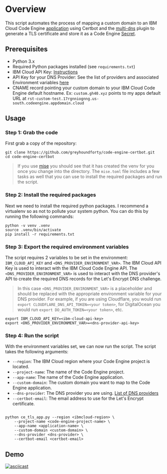 # Overview

This script automates the process of mapping a custom domain to an IBM Cloud Code Engine [application](https://cloud.ibm.com/docs/codeengine?topic=codeengine-ceapplications) using Certbot and the [multi-dns](https://github.com/alexzorin/certbot-dns-multi) plugin to generate a TLS certificate and store it as a Code Engine [Secret](). 

## Prerequisites

- Python 3.x
- Required Python packages installed (see `requirements.txt`)
- IBM Cloud API Key: [Instructions](https://cloud.ibm.com/docs/account?topic=account-userapikey)
- API Key for your DNS Provider: See the list of providers and associated Environment variables [here](https://go-acme.github.io/lego/dns/)
- CNAME record pointing your custom domain to your IBM Cloud Code Engine default hostname. Ex: `custom.gh40.xyz` points to my apps default URL at `rst-custom-test.17rgnniognng.us-south.codeengine.appdomain.cloud`

## Usage

### Step 1: Grab the code

First grab a copy of the repository:

```shell
git clone https://github.com/greyhoundforty/code-engine-certbot.git
cd code-engine-certbot
```

> If you use [mise](https://mise.jdx.dev/) you should see that it has created the venv for you once you change into the directory. The `mise.toml` file includes a few tasks as well that you can use to install the required packages and run the script.

### Step 2: Install the required packages

Next we need to install the required python packages. I recommend a virtualenv so as not to pollute your system python. You can do this by running the following commands:

```shell
python -v venv .venv
source .venv/bin/activate
pip install -r requirements.txt
```

### Step 3: Export the required environment variables

The script requires 2 variables to be set in the environment: `IBM_CLOUD_API_KEY` and `<DNS_PROVIDER_ENVIRONMENT_VAR>`. The IBM Cloud API Key is used to interact with the IBM Cloud Code Engine API. The `<DNS_PROVIDER_ENVIRONMENT_VAR>` is used to interact with the DNS provider's API to create the required DNS records for the Let's Encrypt DNS challenge.

> In this case `<DNS_PROVIDER_ENVIRONMENT_VAR>` is a placeholder and should be replaced with the appropriate environment variable for your DNS provider. For example, if you are using Cloudflare, you would run `export CLOUDFLARE_DNS_API_TOKEN=<your token>`, for DigitalOcean you would run `export DO_AUTH_TOKEN=<your token>`, etc.

```shell
export IBM_CLOUD_API_KEY=<ibm-cloud-api-key>
export <DNS_PROVIDER_ENVIRONMENT_VAR>=<dns-provider-api-key>
```

### Step 4: Run the script

With the environment variables set, we can now run the script. The script takes the following arguments:

- `--region`: The IBM Cloud region where your Code Engine project is located.
- `--project-name`: The name of the Code Engine project.
- `--app-name`: The name of the Code Engine application.
- `--custom-domain`: The custom domain you want to map to the Code Engine application.
- `--dns-provider`: The DNS provider you are using. [List of DNS providers](https://go-acme.github.io/lego/dns/)
- `--certbot-email`: The email address to use for the Let's Encrypt certificate.

```shell

python ce_tls_app.py --region <ibmcloud-region> \
    --project-name <code-engine-project-name> \
    --app-name <application-name> \
    --custom-domain <custom-domain> \
    --dns-provider <dns-provider> \
    --certbot-email <certbot-email>
```

## Demo

[![asciicast](https://asciinema.org/a/700172.svg)](https://asciinema.org/a/700172)

